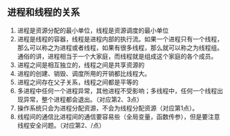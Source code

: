 ## 进程和线程的关系
1. 进程是资源分配的最小单位，线程是资源调度的最小单位
2. 进程是线程的容器，线程是进程内部的执行流。如果一个进程只有一个线程，那么可以称之为进程或者线程，如果有很多线程，那么就可以称之为线程组。通俗的讲，进程相当于一个大家庭，而线程就是组成这个家庭的各个成员。
3. 进程之间是相互独立的，线程之间是共享资源的
4. 进程的创建、销毁、调度所用的开销都比线程大。
5. 进程之间存在父子关系，线程之间都是平等的
6. 多进程中任何一个进程异常，其他进程不受影响；多线程中，任何一个线程出现异常，整个进程都会退出。（对应第2、3点）
7. 操作系统只会为进程分配资源，不会为线程分配资源（对应第1点）。
8. 线程间的通信比进程间的通信要容易些（全局变量，函数传参），但是要注意线程安全问题。（对应第2、/点）
